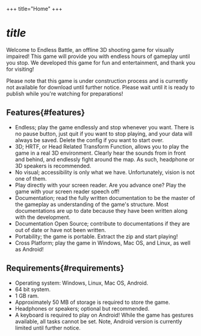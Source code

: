 +++
title="Home"
+++
# $title$
Welcome to Endless Battle, an offline 3D shooting game for visually impaired!
This game will provide you with endless hours of gameplay until you stop. We developed this game for fun and entertainment, and thank you for visiting!

Please note that this game is under construction process and is currently not available for download until further notice. Please wait until it is ready to publish while you're watching for preparations!

## Features{#features}
* Endless; play the game endlessly and stop whenever you want. There is no pause button, just quit if you want to stop playing, and your data will always be saved. Delete the config if you want to start over.
* 3D; HRTF, or Head Related Transform Function, allows you to play the game in a real 3D environment. Clearly hear the sounds from in front and behind, and endlessly fight around the map. As such, headphone or 3D speakers is recommended.
* No visual; accessibility is only what we have. Unfortunately, vision is not one of them.
* Play directly with your screen reader. Are you advance one? Play the game with your screen reader speech off!
* Documentation; read the fully written documentation to be the master of the gameplay as understanding of the game's structure. Most documentations are up to date because they have been written along with the development.
* Documentation Open Source; contribute to documentations if they are out of date or have not been written.
* Portability; the game is portable. Extract the zip and start playing!
* Cross Platform; play the game in Windows, Mac OS, and Linux, as well as Android!

## Requirements{#requirements}
* Operating system: Windows, Linux, Mac OS, Android.
* 64 bit system.
* 1 GB ram.
* Approximately 50 MB of storage is required to store the game.
* Headphones or speakers; optional but recommended.
* A keyboard is required to play on Android! While the game has gestures available, all tasks cannot be set. Note, Android version is currently limited until further notice.